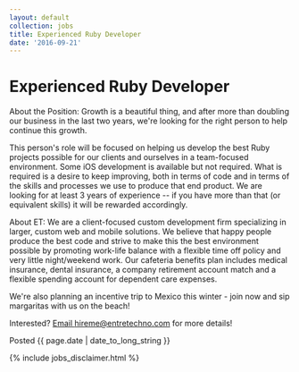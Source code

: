 ```yaml
---
layout: default
collection: jobs
title: Experienced Ruby Developer
date: '2016-09-21'
---
```

# Experienced Ruby Developer

About the Position:
Growth is a beautiful thing, and after more than doubling our business in the last two years, we're looking for the right person to help continue this growth.

This person's role will be focused on helping us develop the best Ruby projects possible for our clients and ourselves in a team-focused environment. Some iOS development is available but not required. What is required is a desire to keep improving, both in terms of code and in terms of the skills and processes we use to produce that end product. We are looking for at least 3 years of experience -- if you have more than that (or equivalent skills) it will be rewarded accordingly.

About ET:
We are a client-focused custom development firm specializing in larger, custom web and mobile solutions. We believe that happy people produce the best code and strive to make this the best environment possible by promoting work-life balance with a flexible time off policy and very little night/weekend work. Our cafeteria benefits plan includes medical insurance, dental insurance, a company retirement account match and a flexible spending account for dependent care expenses.

We're also planning an incentive trip to Mexico this winter - join now and sip margaritas with us on the beach!

Interested? [Email hireme@entretechno.com](hireme@entretechno.com) for more details!

Posted {{ page.date | date_to_long_string }}

{% include jobs_disclaimer.html %}

